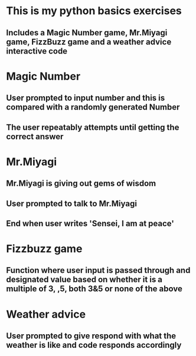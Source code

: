 # This is my python basics exercises
## Includes a Magic Number game, Mr.Miyagi game, FizzBuzz game and a weather advice interactive code

# Magic Number
## User prompted to input number and this is compared with a randomly generated Number
## The user repeatably attempts until getting the correct answer

# Mr.Miyagi
## Mr.Miyagi is giving out gems of wisdom
## User prompted to talk to Mr.Miyagi
## End when user writes 'Sensei, I am at peace'

# Fizzbuzz game
## Function where user input is passed through and designated value based on whether it is a multiple of 3, ,5, both 3&5 or none of the above


# Weather advice
## User prompted to give respond with what the weather is like and code responds accordingly
